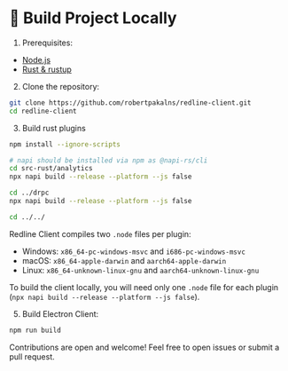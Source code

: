 # 🚀 Build Project Locally
1. Prerequisites:
- [Node.js](https://nodejs.org)
- [Rust & rustup](https://rustup.rs)

2. Clone the repository:
```bash
git clone https://github.com/robertpakalns/redline-client.git
cd redline-client
```
3. Build rust plugins
```bash
npm install --ignore-scripts

# napi should be installed via npm as @napi-rs/cli
cd src-rust/analytics
npx napi build --release --platform --js false

cd ../drpc
npx napi build --release --platform --js false

cd ../../
```
Redline Client compiles two `.node` files per plugin:
- Windows: `x86_64-pc-windows-msvc` and `i686-pc-windows-msvc`
- macOS: `x86_64-apple-darwin` and `aarch64-apple-darwin`
- Linux: `x86_64-unknown-linux-gnu` and `aarch64-unknown-linux-gnu`

To build the client locally, you will need only one `.node` file for each plugin (`npx napi build --release --platform --js false`).

5. Build Electron Client:
```bash
npm run build
```

Contributions are open and welcome! Feel free to open issues or submit a pull request.